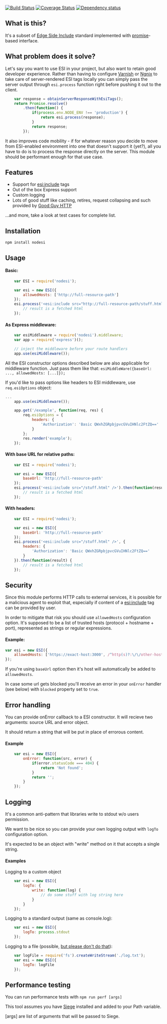 [![Build Status](https://travis-ci.org/Schibsted-Tech-Polska/nodesi.svg?branch=master)](https://travis-ci.org/Schibsted-Tech-Polska/nodesi)
[![Coverage Status](https://coveralls.io/repos/Schibsted-Tech-Polska/nodesi/badge.svg)](https://coveralls.io/r/Schibsted-Tech-Polska/nodesi)
[![Dependency status](https://david-dm.org/Schibsted-Tech-Polska/nodesi.svg)](https://david-dm.org/Schibsted-Tech-Polska/nodesi)

## What is this?

It's a subset of [Edge Side Include](http://www.akamai.com/html/support/esi.html) standard implemented with [promise](https://developer.mozilla.org/en-US/docs/Web/JavaScript/Reference/Global_Objects/Promise)-based interface.

## What problem does it solve?

Let's say you want to use ESI in your project, but also want to retain good developer experience.
Rather than having to configure [Varnish](https://varnish-cache.org/docs/3.0/tutorial/esi.html) or [Ngnix](https://www.nginx.com/blog/benefits-of-microcaching-nginx/) to take care of server-rendered ESI tags locally you can simply pass the server output through `esi.process` function right before pushing it out to the client.
```javascript
    var response = obtainServerResponseWithEsiTags();
    return Promise.resolve()
        .then(function() {
            if(process.env.NODE_ENV !== 'production') {
                return esi.process(response);
            }
            return response;
        });
```

It also improves code mobility - if for whatever reason you decide to move from ESI-enabled environment into one that doesn't support it (yet?), all you have to do is to process the response directly on the server. This module should be performant enough for that use case.

## Features

* Support for <esi:include> tags
* Out of the box Express support
* Custom logging
* Lots of good stuff like caching, retires, request collapsing and such provided by [Good Guy HTTP](https://github.com/Schibsted-Tech-Polska/good-guy-http)

...and more, take a look at test cases for complete list.

## Installation

```npm install nodesi```
   
## Usage

#### Basic:
```javascript
    var ESI = require('nodesi');

    var esi = new ESI({
        allowedHosts: ['http://full-resource-path']
    });
    esi.process('<esi:include src="http://full-resource-path/stuff.html" />').then(function(result) {
        // result is a fetched html
    });
```

#### As Express middleware:
```javascript
    var esiMiddleware = require('nodesi').middleware;
    var app = require('express')();

    // inject the middleware before your route handlers
    app.use(esiMiddleware());
```

All the ESI constructor options described below are also applicable for middleware function.
Just pass them like that: `esiMiddleWare({baseUrl: ..., allowedHosts: [...]});`

If you'd like to pass options like headers to ESI middleware, use `req.esiOptions` object:
```javascript
...
    app.use(esiMiddleware());

    app.get('/example', function(req, res) {
        req.esiOptions = {
            headers: {
                'Authorization': 'Basic QWxhZGRpbjpvcGVuIHNlc2FtZQ=='
            }
        };
        res.render('example');
    });
```

#### With base URL for relative paths:
```javascript
    var ESI = require('nodesi');

    var esi = new ESI({
        baseUrl: 'http://full-resource-path'
    });
    esi.process('<esi:include src="/stuff.html" />').then(function(result) {
        // result is a fetched html
    });
```

#### With headers:
```javascript
    var ESI = require('nodesi');

    var esi = new ESI({
        baseUrl: 'http://full-resource-path'
    });
    esi.process('<esi:include src="/stuff.html" />', {
        headers: {
            'Authorization': 'Basic QWxhZGRpbjpvcGVuIHNlc2FtZQ=='
        }
    }).then(function(result) {
        // result is a fetched html
    });
```

## Security

Since this module performs HTTP calls to external services, it is possible for a malicious agent to exploit that, especially if content of a <esi:include> tag can be provided by user.

In order to mitigate that risk you should use `allowedHosts` configuration option. It's supposed to be a list of trusted hosts (protocol + hostname + port), represented as strings or regular expressions.

#### Example:
```javascript
var esi = new ESI({
    allowedHosts: ['https://exact-host:3000', /^http(s)?:\/\/other-host$/]
});
```

If you're using `baseUrl` option then it's host will automatically be added to `allowedHosts`.

In case some url gets blocked you'll receive an error in your `onError` handler (see below) with `blocked` property set to `true`.

## Error handling

You can provide onError callback to a ESI constructor. It will recieve two arguments: source URL and error object.

It should return a string that will be put in place of errorous content.

#### Example
```javascript
    var esi = new ESI({
        onError: function(src, error) {
            if(error.statusCode === 404) {
                return 'Not found';
            }
            return '';
        }
    });
```

## Logging

It's a common anti-pattern that libraries write to stdout w/o users permission. 

We want to be nice so you can provide your own logging output with ```logTo``` configuration option. 

It's expected to be an object with "write" method on it that accepts a single string.


#### Examples

Logging to a custom object
```javascript
    var esi = new ESI({
        logTo: {
            write: function(log) {
                // do some stuff with log string here
            }
        }
    });
```

Logging to a standard output (same as console.log):
```javascript
    var esi = new ESI({
        logTo: process.stdout
    });
```

Logging to a file (possible, [but please don't do that](http://12factor.net/logs)):
```javascript
    var logFile = require('fs').createWriteStream('./log.txt');
    var esi = new ESI({
        logTo: logFile
    });
```

## Performance testing

You can run performance tests with ```npm run perf [args]```

This tool assumes you have [Siege](http://www.joedog.org/siege-home/) installed and added to your Path variable.

[args] are list of arguments that will be passed to Siege.


